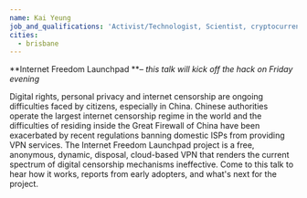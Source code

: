 ```yaml
---
name: Kai Yeung
job_and_qualifications: 'Activist/Technologist, Scientist, cryptocurrency trader and poker player'
cities:
  - brisbane
---
```

**Internet Freedom Launchpad **_– this talk will kick off the hack on Friday evening_

Digital rights, personal privacy and internet censorship are ongoing difficulties faced by citizens, especially in China. Chinese authorities operate the largest internet censorship regime in the world and the difficulties of residing inside the Great Firewall of China have been exacerbated by recent regulations banning domestic ISPs from providing VPN services. The Internet Freedom Launchpad project is a free, anonymous, dynamic, disposal, cloud-based VPN that renders the current spectrum of digital censorship mechanisms ineffective. Come to this talk to hear how it works, reports from early adopters, and what's next for the project.
